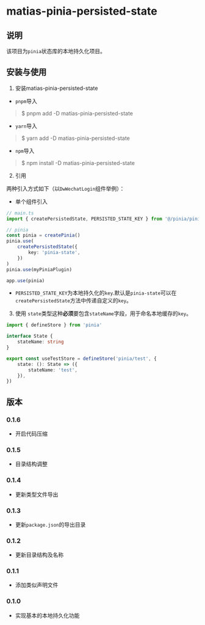 <!--
 * @Author: matiastang
 * @Date: 2021-12-13 10:12:56
 * @LastEditors: matiastang
 * @LastEditTime: 2022-04-08 18:25:38
 * @FilePath: /matias-pinia-persisted-state/README.md
 * @Description: datumwealth-vue-components
-->
# matias-pinia-persisted-state

## 说明

该项目为`pinia`状态库的本地持久化项目。

## 安装与使用

1. 安装matias-pinia-persisted-state

* `pnpm`导入
> $ pnpm add -D matias-pinia-persisted-state
* `yarn`导入
> $ yarn add -D matias-pinia-persisted-state
* `npm`导入
> $ npm install -D matias-pinia-persisted-state

2. 引用

两种引入方式如下（以`DwWechatLogin`组件举例）：
* 单个组件引入
```ts
// main.ts
import { createPersistedState, PERSISTED_STATE_KEY } from '@/pinia/piniaPersistedState'

// pinia
const pinia = createPinia()
pinia.use(
    createPersistedState({
        key: 'pinia-state',
    })
)
pinia.use(myPiniaPlugin)

app.use(pinia)

```
* `PERSISTED_STATE_KEY`为本地持久化的`key`.默认是`pinia-state`可以在`createPersistedState`方法中传递自定义的`key`。

3. 使用
`state`类型这种**必须**要包含`stateName`字段，用于命名本地缓存的`key`。
```ts
import { defineStore } from 'pinia'

interface State {
    stateName: string
}

export const useTestStore = defineStore('pinia/test', {
    state: (): State => ({
        stateName: 'test',
    }),
})
```

## 版本

### 0.1.6

* 开启代码压缩

### 0.1.5

* 目录结构调整

### 0.1.4

* 更新类型文件导出

### 0.1.3

* 更新`package.json`的导出目录

### 0.1.2

* 更新目录结构及名称

### 0.1.1

* 添加类似声明文件

### 0.1.0

* 实现基本的本地持久化功能